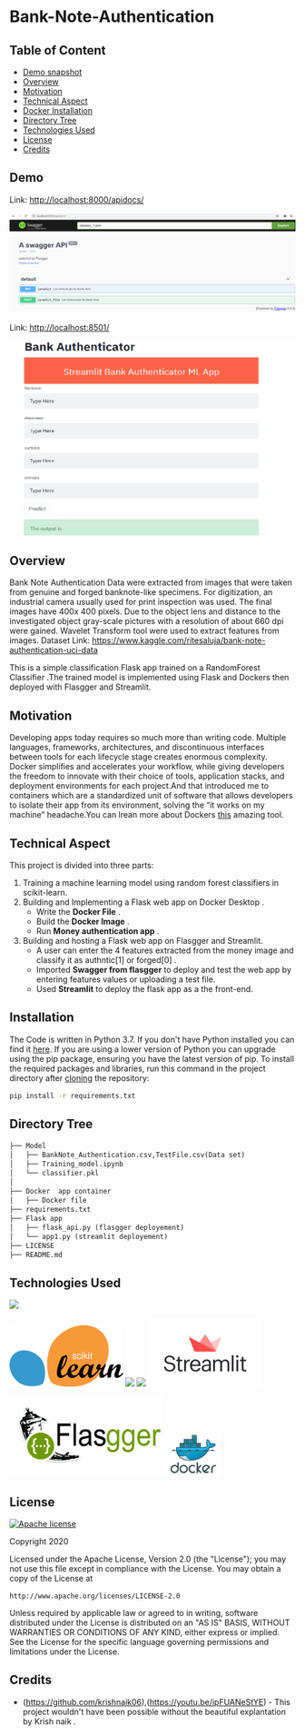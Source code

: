 # Bank-Note-Authentication

## Table of Content
  * [Demo snapshot](#demo)
  * [Overview](#overview)
  * [Motivation](#motivation)
  * [Technical Aspect](#technical-aspect)
  * [ Docker Installation](#installation)
  * [Directory Tree](#directory-tree)
  * [Technologies Used](#technologies-used)
  * [License](#license)
  * [Credits](#credits)
  
## Demo
Link: [http://localhost:8000/apidocs/](http://localhost:8000/apidocs/)

[![](https://github.com/Engwabel/Bank-Note-Authentication/blob/main/flasgger%20app.png)](http://localhost:8000/apidocs/)

Link: [http://localhost:8501/](http://localhost:8501/)

[![](https://github.com/Engwabel/Bank-Note-Authentication/blob/main/streamlit%20snapshot.png)](http://localhost:8501/)


## Overview
Bank Note Authentication
Data were extracted from images that were taken from genuine and forged banknote-like specimens. For digitization, an industrial camera usually used for print inspection was used. The final images have 400x 400 pixels. Due to the object lens and distance to the investigated object gray-scale pictures with a resolution of about 660 dpi were gained. Wavelet Transform tool were used to extract features from images.
Dataset Link: https://www.kaggle.com/ritesaluja/bank-note-authentication-uci-data

This is a simple classification Flask app trained on a RandomForest Classifier .The trained model is implemented using Flask and Dockers then deployed with Flasgger and Streamlit.


## Motivation
Developing apps today requires so much more than writing code. Multiple languages, frameworks, architectures, and discontinuous interfaces between tools for each lifecycle stage creates enormous complexity. Docker simplifies and accelerates your workflow, while giving developers the freedom to innovate with their choice of tools, application stacks, and deployment environments for each project.And that introduced me to containers which are a standardized unit of software that allows developers to isolate their app from its environment, solving the “it works on my machine” headache.You can lrean more about Dockers [this](https://www.docker.com/) amazing tool.

## Technical Aspect
This project is divided into three parts:
1. Training a machine learning model using random forest classifiers in scikit-learn.
2. Building and Implementing a Flask web app on Docker Desktop .
    - Write the __Docker File__ .
    - Build the __Docker Image__ .
    - Run __Money authentication app__ .
3. Building and hosting a Flask web app on Flasgger and Streamlit.
    - A user can enter the 4 features extracted from the money image and classify it as authntic[1] or forged[0] .
    - Imported __Swagger from flasgger__ to deploy and test the web app by entering features values or uploading a test file.
    - Used __Streamlit__ to deploy the flask app as a the front-end.
    

## Installation
The Code is written in Python 3.7. If you don't have Python installed you can find it [here](https://www.python.org/downloads/). If you are using a lower version of Python you can upgrade using the pip package, ensuring you have the latest version of pip. To install the required packages and libraries, run this command in the project directory after [cloning](https://www.howtogeek.com/451360/how-to-clone-a-github-repository/) the repository:
```bash
pip install -r requirements.txt
```

## Directory Tree 
```
├── Model 
│   ├── BankNote_Authentication.csv,TestFile.csv(Data set)
│   ├── Training_model.ipynb
│   └── classifier.pkl 
│   
├── Docker  app container
│   ├── Docker file
├── requirements.txt
├── Flask app  
│   ├── flask_api.py (flasgger deployement)
│   └── app1.py (streamlit deployement)   
├── LICENSE
├── README.md

```

## Technologies Used

![](https://forthebadge.com/images/badges/made-with-python.svg)

[<img target="_blank" src="https://github.com/Engwabel/Bank-Note-Authentication/blob/main/1200px-Scikit_learn_logo_small.svg.png" width=200>](https://scikit-learn.org/stable/modules/generated/sklearn.ensemble.RandomForestClassifier.html) 
[<img target="_blank" src="https://flask.palletsprojects.com/en/1.1.x/_images/flask-logo.png" width=170>](https://flask.palletsprojects.com/en/1.1.x/) 
[<img target="_blank" src="https://number1.co.za/wp-content/uploads/2017/10/gunicorn_logo-300x85.png" width=280>](https://gunicorn.org) 
[<img target="_blank" src="https://github.com/Engwabel/Bank-Note-Authentication/blob/main/streamlit.png" width=200>](https://www.streamlit.io/) 

[<img target="_blank" src="https://github.com/Engwabel/Bank-Note-Authentication/blob/main/flasgger.png" width=270>](https://pypi.org/project/flasgger/0.5.4/) [<img target="_blank" src="https://github.com/Engwabel/Bank-Note-Authentication/blob/main/dockerhero.jpg" width=100>](https://www.docker.com/)

## License
[![Apache license](https://img.shields.io/badge/license-apache-blue?style=for-the-badge&logo=appveyor)](http://www.apache.org/licenses/LICENSE-2.0e)

Copyright 2020 

Licensed under the Apache License, Version 2.0 (the "License");
you may not use this file except in compliance with the License.
You may obtain a copy of the License at

    http://www.apache.org/licenses/LICENSE-2.0

Unless required by applicable law or agreed to in writing, software
distributed under the License is distributed on an "AS IS" BASIS,
WITHOUT WARRANTIES OR CONDITIONS OF ANY KIND, either express or implied.
See the License for the specific language governing permissions and
limitations under the License.

## Credits
- (https://github.com/krishnaik06),(https://youtu.be/ipFUANeStYE) - This project wouldn't have been possible without the beautiful explantation by Krish naik .
